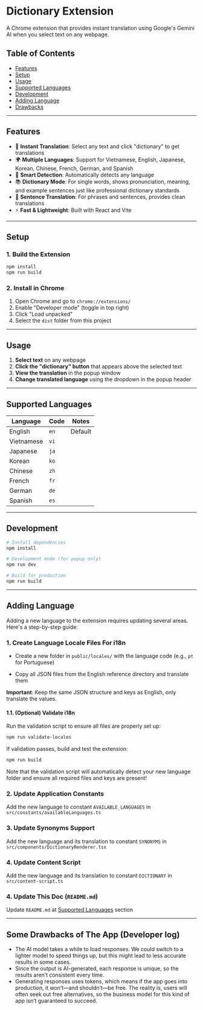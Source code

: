 # Dictionary Extension

A Chrome extension that provides instant translation using Google's Gemini AI when you select text on any webpage.

## Table of Contents

- [Features](#features)
- [Setup](#setup)
- [Usage](#usage)
- [Supported Languages](#supported-languages)
- [Development](#development)
- [Adding Language](#adding-language)
- [Drawbacks](#drawbacks)

---

## Features

- 📱 **Instant Translation**: Select any text and click "dictionary" to get translations
- 🌍 **Multiple Languages**: Support for Vietnamese, English, Japanese, Korean, Chinese, French, German, and Spanish
- 🎯 **Smart Detection**: Automatically detects any language
- 📚 **Dictionary Mode**: For single words, shows pronunciation, meaning, and example sentences just like professional dictionary standards
- 💬 **Sentence Translation**: For phrases and sentences, provides clean translations
- ⚡ **Fast & Lightweight**: Built with React and Vite

---

## Setup

### 1. Build the Extension

```bash
npm install
npm run build
```

### 2. Install in Chrome

1. Open Chrome and go to `chrome://extensions/`
2. Enable "Developer mode" (toggle in top right)
3. Click "Load unpacked"
4. Select the `dist` folder from this project

---

## Usage

1. **Select text** on any webpage
2. **Click the "dictionary" button** that appears above the selected text
3. **View the translation** in the popup window
4. **Change translated language** using the dropdown in the popup header

---

## Supported Languages

| Language   | Code | Notes   |
| ---------- | ---- | ------- |
| English    | `en` | Default |
| Vietnamese | `vi` |         |
| Japanese   | `ja` |         |
| Korean     | `ko` |         |
| Chinese    | `zh` |         |
| French     | `fr` |         |
| German     | `de` |         |
| Spanish    | `es` |         |

---

## Development

```bash
# Install dependencies
npm install

# Development mode (for popup only)
npm run dev

# Build for production
npm run build
```

---

## Adding Language

Adding a new language to the extension requires updating several areas. Here's a step-by-step guide:

### 1. Create Language Locale Files For i18n

- Create a new folder in `public/locales/` with the language code (e.g., `pt` for Portuguese)

- Copy all JSON files from the English reference directory and translate them

**Important**: Keep the same JSON structure and keys as English, only translate the values.

#### 1.1. (Optional) Validate i18n

Run the validation script to ensure all files are properly set up:

```bash
npm run validate-locales
```

If validation passes, build and test the extension:

```bash
npm run build
```

Note that the validation script will automatically detect your new language folder and ensure all required files and keys are present!

### 2. Update Application Constants

Add the new language to constant `AVAILABLE_LANGUAGES` in `src/constants/availableLanguages.ts`

### 3. Update Synonyms Support

Add the new language and its translation to constant `SYNONYMS` in `src/components/DictionaryRenderer.tsx`

### 4. Update Content Script

Add the new language and its translation to constant `DICTIONARY` in `src/content-script.ts`

### 4. Update This Doc (`README.md`)

Update `README.md` at [Supported Languages](#supported-languages) section

---

## Some Drawbacks of The App (Developer log)

- The AI model takes a while to load responses. We could switch to a lighter model to speed things up, but this might lead to less accurate results in some cases.
- Since the output is AI-generated, each response is unique, so the results aren’t consistent every time.
- Generating responses uses tokens, which means if the app goes into production, it won’t—and shouldn’t—be free. The reality is, users will often seek out free alternatives, so the business model for this kind of app isn’t guaranteed to succeed.
